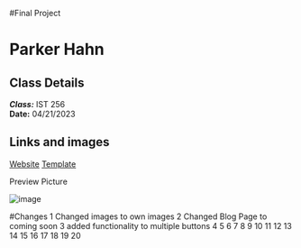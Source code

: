 #Final Project

# Parker Hahn

## Class Details
***Class:*** IST 256  
**Date:** 04/21/2023

## Links and images

[Website]()
[Template](https://www.free-css.com/free-css-templates/page286/deni)

Preview Picture

![image]()

#Changes
1 Changed images to own images
2 Changed Blog Page to coming soon
3 added functionality to multiple buttons
4
5
6
7
8
9
10
11
12
13
14
15
16
17
18
19
20
